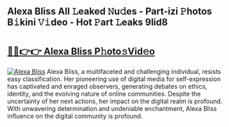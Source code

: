 ## Alexa Bliss All 𝙻eaked 𝙽u𝚍es - Part-izi 𝙿hotos B𝚒kini 𝚅𝚒deo - Hot 𝙿art 𝙻eaks 9lid8

# <h2><a href="http://ld52utu.urlbe.top/?page=Alexa+Bliss">🔗🔗👉👉 Alexa Bliss P𝚑oto𝚜Vid𝚎o</a></h2>

[![Alexa Bliss](https://i.imgur.com/eBuTRDB.gif)](http://ld52utu.urlbe.top/?page=Alexa+Bliss)
Alexa Bliss, a multifaceted and challenging individual, resists easy classification. Her pioneering use of digital media for self-expression has captivated and enraged observers, generating debates on ethics, identity, and the evolving nature of online communities. Despite the uncertainty of her next actions, her impact on the digital realm is profound. With unwavering determination and undeniable enchantment, Alexa Bliss influence on the digital community is profound.
